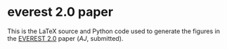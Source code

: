 # everest 2.0 paper

This is the LaTeX source and Python code used to generate the figures in the [EVEREST 2.0](https://github.com/rodluger/everest) paper (*AJ*, submitted).
